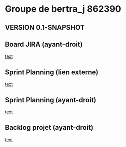 # Groupe de bertra_j 862390

## VERSION 0.1-SNAPSHOT

## Board JIRA (ayant-droit)
[text](https://vignan-pli.atlassian.net/jira/software/projects/PLI/boards/1)

## Sprint Planning (lien externe)
[text](https://vignan-pli.atlassian.net/jira/software/projects/PLI/boards/1/roadmap?shared=&atlOrigin=eyJpIjoiZDNkMTBmMDIzZDFlNGY0NGE1NGE5NDBlNWMwNTE2MDciLCJwIjoiaiJ9)

## Sprint Planning (ayant-droit)
[text](https://vignan-pli.atlassian.net/jira/software/projects/PLI/boards/1/roadmap)

## Backlog projet (ayant-droit)
[text](https://vignan-pli.atlassian.net/jira/software/projects/PLI/boards/1/backlog)